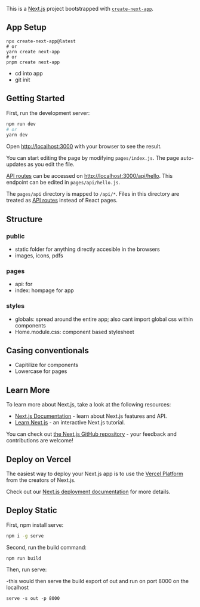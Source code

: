 This is a [Next.js](https://nextjs.org/) project bootstrapped with [`create-next-app`](https://github.com/vercel/next.js/tree/canary/packages/create-next-app).

## App Setup
```
npx create-next-app@latest
# or
yarn create next-app
# or
pnpm create next-app
```

- cd into app
- git init

## Getting Started

First, run the development server:

```bash
npm run dev
# or
yarn dev
```

Open [http://localhost:3000](http://localhost:3000) with your browser to see the result.

You can start editing the page by modifying `pages/index.js`. The page auto-updates as you edit the file.

[API routes](https://nextjs.org/docs/api-routes/introduction) can be accessed on [http://localhost:3000/api/hello](http://localhost:3000/api/hello). This endpoint can be edited in `pages/api/hello.js`.

The `pages/api` directory is mapped to `/api/*`. Files in this directory are treated as [API routes](https://nextjs.org/docs/api-routes/introduction) instead of React pages.

## Structure

### public
- static folder for anything directly accesible in the browsers
 - images, icons, pdfs

### pages
- api: for  
- index: hompage for app

### styles
- globals: spread around the entire app; also cant import global css within components 
- Home.module.css: component based stylesheet


## Casing conventionals
- Capitilize for components
- Lowercase for pages


## Learn More

To learn more about Next.js, take a look at the following resources:

- [Next.js Documentation](https://nextjs.org/docs) - learn about Next.js features and API.
- [Learn Next.js](https://nextjs.org/learn) - an interactive Next.js tutorial.

You can check out [the Next.js GitHub repository](https://github.com/vercel/next.js/) - your feedback and contributions are welcome!

## Deploy on Vercel

The easiest way to deploy your Next.js app is to use the [Vercel Platform](https://vercel.com/new?utm_medium=default-template&filter=next.js&utm_source=create-next-app&utm_campaign=create-next-app-readme) from the creators of Next.js.

Check out our [Next.js deployment documentation](https://nextjs.org/docs/deployment) for more details.


## Deploy Static
First, npm install serve:

```bash with admin privelege eg sudo 
npm i -g serve
```

Second, run the build command:

```
npm run build

```

Then, run serve:

-this would then serve the build export of out and run on port 8000 on the localhost

```
serve -s out -p 8000

```